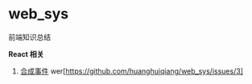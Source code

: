 # web_sys

前端知识总结

**React 相关**

1. [合成事件](./合成事件.md)
wer[https://github.com/huanghuiqiang/web_sys/issues/3]
